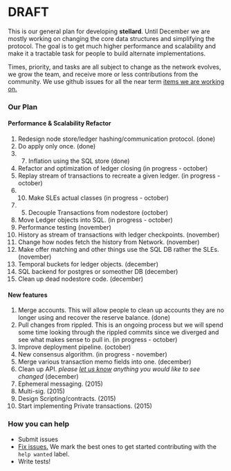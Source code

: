 # DRAFT

This is our general plan for developing **stellard**. Until December we are mostly working on changing the core data structures and simplifying the protocol. The goal is to get much higher performance and scalability and make it a tractable task for people to build alternate implementations.

Times, priority, and tasks are all subject to change as the network evolves, we grow the team, and receive more or less contributions from the community. We use github issues for all the near term [items we are working on.](https://github.com/stellar/stellard/issues)

### Our Plan

#### Performance & Scalability Refactor
1. Redesign node store/ledger hashing/communication protocol. (done)
2. Do apply only once. (done)
3. 7. Inflation using the SQL store (done)
4. Refactor and optimization of ledger closing (in progress - october)
5. Replay stream of transactions to recreate a given ledger. (in progress - october)
6. 10. Make SLEs actual classes (in progress - october)
7. 5. Decouple Transactions from nodestore (october)
8. Move Ledger objects into SQL. (in progress - october)
9. Performance testing (november)
10. History as stream of transactions with ledger checkpoints. (november)
11. Change how nodes fetch the history from Network. (november)
12. Make offer matching and other things use the SQL DB rather the SLEs. (november) 
13. Temporal buckets for ledger objects. (december)
14. SQL backend for postgres or someother DB (december)
15. Clean up dead nodestore code. (december)


#### New features
1. Merge accounts. This will allow people to clean up accounts they are no longer using and recover the reserve balance.  (done)
2. Pull changes from rippled. This is an ongoing process but we will spend some time looking through the rippled commits since we diverged and see what makes sense to pull in. (in progress - october)
3. Improve deployment pipeline. (october)
4. New consensus algorithm. (in progress - november)
5. Merge various transaction memo fields into one. (december)
6. Clean up API. *please [let us know](https://github.com/stellar/stellar-protocol/issues) anything you would like to see changed* (december)
7. Ephemeral messaging. (2015)
8. Multi-sig. (2015)
9. Design Scripting/contracts. (2015)
10. Start implementing Private transactions. (2015)
 

### How you can help
- Submit issues
- [Fix issues.](https://github.com/stellar/stellard/labels/help%20wanted) We mark the best ones to get started contributing with the `help wanted` label.
- Write tests!
